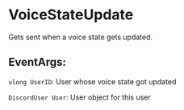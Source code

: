 VoiceStateUpdate
================
Gets sent when a voice state gets updated.

## EventArgs:
`ulong UserID`: User whose voice state got updated

`DiscordUser User`: User object for this user

